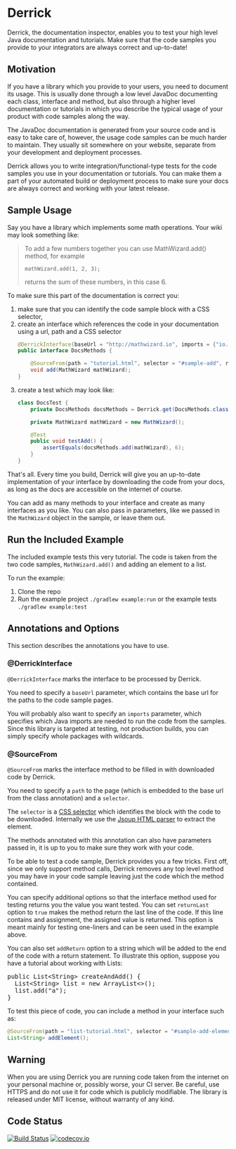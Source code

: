 # Derrick

Derrick, the documentation inspector, enables you to test your high level Java documentation and tutorials. Make sure that the code samples you provide to your integrators are always correct and up-to-date!

## Motivation
If you have a library which you provide to your users, you need to document its usage. This is usually done through a low level JavaDoc documenting each class, interface and method, but also through a higher level documentation or tutorials in which you describe the typical usage of your product with code samples along the way.

The JavaDoc documentation is generated from your source code and is easy to take care of, however, the usage code samples can be much harder to maintain. They usually sit somewhere on your website, separate from your development and deployment processes.

Derrick allows you to write integration/functional-type tests for the code samples you use in your documentation or tutorials. You can make them a part of your automated build or deployment process to make sure your docs are always correct and working with your latest release.

## Sample Usage
Say you have a library which implements some math operations. Your wiki may look something like:

>To add a few numbers together you can use MathWizard.add() method, for example
>
> <code id="sample-math-wizard-add">mathWizard.add(1, 2, 3);</code>
>
>returns the sum of these numbers, in this case 6.

To make sure this part of the documentation is correct you:

1. make sure that you can identify the code sample block with a CSS selector,
2. create an interface which references the code in your documentation using a url, path and a CSS selector
    ```java
    @DerrickInterface(baseUrl = "http://mathwizard.io", imports = {"io.mathwizard.*"})
    public interface DocsMethods {

        @SourceFrom(path = "tutorial.html", selector = "#sample-add", returnLast = true)
        void add(MathWizard mathWizard);
    }
    ```
3. create a test which may look like:
    ```java
    class DocsTest {
        private DocsMethods docsMethods = Derrick.get(DocsMethods.class);

        private MathWizard mathWizard = new MathWizard();

        @Test
        public void testAdd() {
            assertEquals(docsMethods.add(mathWizard), 6);
        }
    }
    ```

That's all. Every time you build, Derrick will give you an up-to-date implementation of your interface by downloading the code from your docs, as long as the docs are accessible on the internet of course.

You can add as many methods to your interface and create as many interfaces as you like. You can also pass in parameters, like we passed in the `MathWizard` object in the sample, or leave them out.

## Run the Included Example

The included example tests this very tutorial. The code is taken from the two code samples, `MathWizard.add()` and adding an element to a list.

To run the example:

1. Clone the repo
2. Run the example project `./gradlew example:run` or the example tests `./gradlew example:test`

## Annotations and Options
This section describes the annotations you have to use.

### @DerrickInterface
`@DerrickInterface` marks the interface to be processed by Derrick.

You need to specify a `baseUrl` parameter, which contains the base url for the paths to the code sample pages.

You will probably also want to specify an `imports` parameter, which specifies which Java imports are needed to run the code from the samples. Since this library is targeted at testing, not production builds, you can simply specify whole packages with wildcards.

### @SourceFrom
`@SourceFrom` marks the interface method to be filled in with downloaded code by Derrick.

You need to specify a `path` to the page (which is embedded to the base url from the class annotation) and a `selector`.

The `selector` is a [CSS selector](http://www.w3schools.com/cssref/css_selectors.asp) which identifies the block with the code to be downloaded. Internally we use the [Jsoup HTML parser](http://jsoup.org/) to extract the element.

The methods annotated with this annotation can also have parameters passed in, it is up to you to make sure they work with your code.

To be able to test a code sample, Derrick provides you a few tricks. First off, since we only support method calls, Derrick removes any top level method you may have in your code sample leaving just the code which the method contained.

You can specify additional options so that the interface method used for testing returns you the value you want tested.  You can set `returnLast` option to `true` makes the method return the last line of the code. If this line contains and assignment, the assigned value is returned. This option is meant mainly for testing one-liners and can be seen used in the example above.

You can also set `addReturn` option to a string which will be added to the end of the code with a return statement. To illustrate this option, suppose you have a tutorial about working with Lists:
<pre id="sample-list-add-element">
public List&lt;String&gt; createAndAdd() {
  List&lt;String&gt; list = new ArrayList&lt;&gt;();
  list.add(&quot;a&quot;);
}
</pre>
To test this piece of code, you can include a method in your interface such as:
```java
@SourceFrom(path = "list-tutorial.html", selector = "#sample-add-element", addReturn = "list")
List<String> addElement();
```

## Warning

When you are using Derrick you are running code taken from the internet on your personal machine or, possibly worse, your CI server. Be careful, use HTTPS and do not use it for code which is publicly modifiable. The library is released under MIT license, without warranty of any kind.

## Code Status

[![Build Status](https://travis-ci.org/jakriz/derrick.svg?branch=master)](https://travis-ci.org/jakriz/derrick)
[![codecov.io](https://codecov.io/github/jakriz/derrick/coverage.svg?branch=master)](https://codecov.io/github/jakriz/derrick?branch=master)
